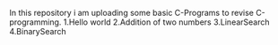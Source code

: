 In this repository i am uploading some basic C-Programs to revise C-programming.
1.Hello world
2.Addition of two numbers
3.LinearSearch
4.BinarySearch 